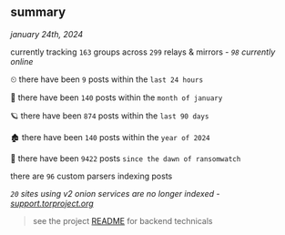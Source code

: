 
## summary
_january 24th, 2024_

currently tracking `163` groups across `299` relays & mirrors - _`98` currently online_

⏲ there have been `9` posts within the `last 24 hours`

🦈 there have been `140` posts within the `month of january`

🪐 there have been `874` posts within the `last 90 days`

🏚 there have been `140` posts within the `year of 2024`

🦕 there have been `9422` posts `since the dawn of ransomwatch`

there are `96` custom parsers indexing posts

_`20` sites using v2 onion services are no longer indexed - [support.torproject.org](https://support.torproject.org/onionservices/v2-deprecation/)_

> see the project [README](https://github.com/joshhighet/ransomwatch#ransomwatch--) for backend technicals
